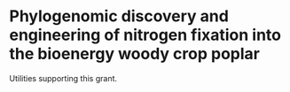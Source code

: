 # Phylogenomic discovery and engineering of nitrogen fixation into the bioenergy woody crop poplar 

Utilities supporting this grant.
